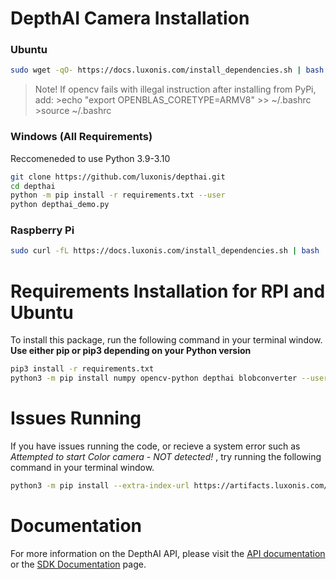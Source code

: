 # DepthAI Camera Installation

### Ubuntu
```bash
sudo wget -qO- https://docs.luxonis.com/install_dependencies.sh | bash
```
> Note! If opencv fails with illegal instruction after installing from PyPi, add:
    >echo "export OPENBLAS_CORETYPE=ARMV8" >> ~/.bashrc
    >source ~/.bashrc

### Windows (All Requirements)
Reccomeneded to use Python 3.9-3.10
```bash
git clone https://github.com/luxonis/depthai.git
cd depthai
python -m pip install -r requirements.txt --user
python depthai_demo.py
```


### Raspberry Pi
```bash
sudo curl -fL https://docs.luxonis.com/install_dependencies.sh | bash
```

# Requirements Installation for RPI and Ubuntu
To install this package, run the following command in your terminal window.
**Use either pip or pip3 depending on your Python version**
```bash
pip3 install -r requirements.txt
python3 -m pip install numpy opencv-python depthai blobconverter --user
```

# Issues Running
If you have issues running the code, or recieve  a system error such as *Attempted to start Color camera - NOT detected!* , try running the following command in your terminal window.
```bash
python3 -m pip install --extra-index-url https://artifacts.luxonis.com/artifactory/luxonis-python-snapshot-local depthai==2.16.0.0.dev+9d866d9fa131a151ea592edb59b3d5e60649aef1
```

# Documentation
For more information on the DepthAI API, please visit the [API documentation](https://docs.luxonis.com/projects/api/en/latest/) or the [SDK Documentation](https://docs.luxonis.com/projects/sdk/en/latest/) page.
